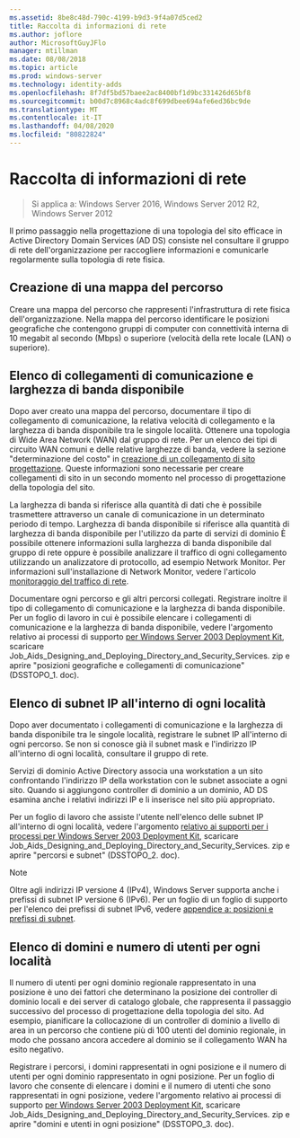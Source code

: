 ```yaml
---
ms.assetid: 8be8c48d-790c-4199-b9d3-9f4a07d5ced2
title: Raccolta di informazioni di rete
ms.author: joflore
author: MicrosoftGuyJFlo
manager: mtillman
ms.date: 08/08/2018
ms.topic: article
ms.prod: windows-server
ms.technology: identity-adds
ms.openlocfilehash: 8f7df5bd57baee2ac8400bf1d9bc331426d65bf8
ms.sourcegitcommit: b00d7c8968c4adc8f699dbee694afe6ed36bc9de
ms.translationtype: MT
ms.contentlocale: it-IT
ms.lasthandoff: 04/08/2020
ms.locfileid: "80822824"
---
```

# <a name="collecting-network-information"></a>Raccolta di informazioni di rete

>Si applica a: Windows Server 2016, Windows Server 2012 R2, Windows Server 2012

Il primo passaggio nella progettazione di una topologia del sito efficace in Active Directory Domain Services (AD DS) consiste nel consultare il gruppo di rete dell'organizzazione per raccogliere informazioni e comunicarle regolarmente sulla topologia di rete fisica.  
  
## <a name="creating-a-location-map"></a>Creazione di una mappa del percorso

Creare una mappa del percorso che rappresenti l'infrastruttura di rete fisica dell'organizzazione. Nella mappa del percorso identificare le posizioni geografiche che contengono gruppi di computer con connettività interna di 10 megabit al secondo (Mbps) o superiore (velocità della rete locale (LAN) o superiore).  
  
## <a name="listing-communication-links-and-available-bandwidth"></a>Elenco di collegamenti di comunicazione e larghezza di banda disponibile

Dopo aver creato una mappa del percorso, documentare il tipo di collegamento di comunicazione, la relativa velocità di collegamento e la larghezza di banda disponibile tra le singole località. Ottenere una topologia di Wide Area Network (WAN) dal gruppo di rete. Per un elenco dei tipi di circuito WAN comuni e delle relative larghezze di banda, vedere la sezione "determinazione del costo" in [creazione di un collegamento di sito progettazione](../../ad-ds/plan/Creating-a-Site-Link-Design.md). Queste informazioni sono necessarie per creare collegamenti di sito in un secondo momento nel processo di progettazione della topologia del sito.  
  
La larghezza di banda si riferisce alla quantità di dati che è possibile trasmettere attraverso un canale di comunicazione in un determinato periodo di tempo. Larghezza di banda disponibile si riferisce alla quantità di larghezza di banda disponibile per l'utilizzo da parte di servizi di dominio È possibile ottenere informazioni sulla larghezza di banda disponibile dal gruppo di rete oppure è possibile analizzare il traffico di ogni collegamento utilizzando un analizzatore di protocollo, ad esempio Network Monitor. Per informazioni sull'installazione di Network Monitor, vedere l'articolo [monitoraggio del traffico di rete](https://go.microsoft.com/fwlink/?LinkId=107058).  
  
Documentare ogni percorso e gli altri percorsi collegati. Registrare inoltre il tipo di collegamento di comunicazione e la larghezza di banda disponibile. Per un foglio di lavoro in cui è possibile elencare i collegamenti di comunicazione e la larghezza di banda disponibile, vedere l'argomento relativo ai processi di supporto [per Windows Server 2003 Deployment Kit](https://go.microsoft.com/fwlink/?LinkID=102558), scaricare Job_Aids_Designing_and_Deploying_Directory_and_Security_Services. zip e aprire "posizioni geografiche e collegamenti di comunicazione" (DSSTOPO_1. doc).  
  
## <a name="listing-ip-subnets-within-each-location"></a>Elenco di subnet IP all'interno di ogni località

Dopo aver documentato i collegamenti di comunicazione e la larghezza di banda disponibile tra le singole località, registrare le subnet IP all'interno di ogni percorso. Se non si conosce già il subnet mask e l'indirizzo IP all'interno di ogni località, consultare il gruppo di rete.  
  
Servizi di dominio Active Directory associa una workstation a un sito confrontando l'indirizzo IP della workstation con le subnet associate a ogni sito. Quando si aggiungono controller di dominio a un dominio, AD DS esamina anche i relativi indirizzi IP e li inserisce nel sito più appropriato.  
  
Per un foglio di lavoro che assiste l'utente nell'elenco delle subnet IP all'interno di ogni località, vedere l'argomento [relativo ai supporti per i processi per Windows Server 2003 Deployment Kit](https://go.microsoft.com/fwlink/?LinkID=102558), scaricare Job_Aids_Designing_and_Deploying_Directory_and_Security_Services. zip e aprire "percorsi e subnet" (DSSTOPO_2. doc).  
  
> [!NOTE]  
> Oltre agli indirizzi IP versione 4 (IPv4), Windows Server supporta anche i prefissi di subnet IP versione 6 (IPv6). Per un foglio di un foglio di supporto per l'elenco dei prefissi di subnet IPv6, vedere [appendice a: posizioni e prefissi di subnet](../../ad-ds/plan/Appendix-A--Locations-and-Subnet-Prefixes.md).  

## <a name="listing-domains-and-number-of-users-for-each-location"></a>Elenco di domini e numero di utenti per ogni località

Il numero di utenti per ogni dominio regionale rappresentato in una posizione è uno dei fattori che determinano la posizione dei controller di dominio locali e dei server di catalogo globale, che rappresenta il passaggio successivo del processo di progettazione della topologia del sito. Ad esempio, pianificare la collocazione di un controller di dominio a livello di area in un percorso che contiene più di 100 utenti del dominio regionale, in modo che possano ancora accedere al dominio se il collegamento WAN ha esito negativo.  
  
Registrare i percorsi, i domini rappresentati in ogni posizione e il numero di utenti per ogni dominio rappresentato in ogni posizione. Per un foglio di lavoro che consente di elencare i domini e il numero di utenti che sono rappresentati in ogni posizione, vedere l'argomento relativo ai processi di supporto [per Windows Server 2003 Deployment Kit](https://go.microsoft.com/fwlink/?LinkID=102558), scaricare Job_Aids_Designing_and_Deploying_Directory_and_Security_Services. zip e aprire "domini e utenti in ogni posizione" (DSSTOPO_3. doc).  
